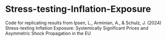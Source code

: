 # Stress-testing-Inflation-Exposure
Code for replicating results from Ipsen, L., Arminian, A., &amp; Schulz, J. (2024) Stress-testing Inflation Exposure: Systemically Significant Prices and Asymmetric Shock Propagation in the EU
